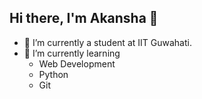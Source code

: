 ## Hi there, I'm Akansha 👋

- 🔭 I’m currently a student at IIT Guwahati.
- 🌱 I’m currently learning
    - Web Development
    - Python
    - Git

